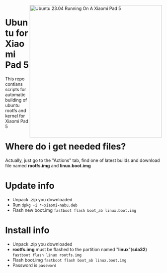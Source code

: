 <img align="right" src="https://raw.githubusercontent.com/jiganomegsdfdf/ubuntu-xiaomi-nabu/master/ubnt.png" width="425" alt="Ubuntu 23.04 Running On A Xiaomi Pad 5">

# Ubuntu for Xiaomi Pad 5
This repo contians scripts for automatic building of ubuntu rootfs and kernel for Xiaomi Pad 5

# Where do i get needed files?
Actually, just go to the "Actions" tab, find one of latest builds and download file named **rootfs.img** and **linux.boot.img** 

# Update info
- Unpack .zip you downloaded
- Run `dpkg -i *-xiaomi-nabu.deb`
- Flash new boot.img `fastboot flash boot_ab linux.boot.img`

# Install info
- Unpack .zip you downloaded
- **rootfs.img** must be flashed to the partition named "**linux**"(**sda32**) `fastboot flash linux rootfs.img`
- Flash boot.img `fastboot flash boot_ab linux.boot.img`
- Password is `password`

